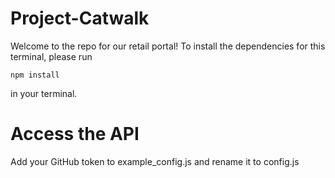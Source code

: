 # Project-Catwalk

Welcome to the repo for our retail portal! To install the dependencies for this terminal, please run

`npm install`

in your terminal.

# Access the API

Add your GitHub token to example_config.js and rename it to config.js


